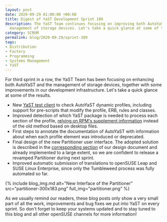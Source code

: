 ```yaml
---
layout: post
date: 2020-09-29 01:00:00 +00:00
title: Digest of YaST Development Sprint 109
description: The YaST Team continues focusing on improving both AutoYaST and the
  management of storage devices. Let's take a quick glance at some of the results.
category: SCRUM
permalink: blog/2020-09-29/sprint-109
tags:
- Distribution
- Factory
- Programming
- Systems Management
- YaST
---
```


For third sprint in a row, the YaST Team has been focusing on enhancing both AutoYaST and the
management of storage devices, together with some improvements in our development infrastructure.
Let's take a quick glance at some of the results.

- New [YaST test client](https://github.com/yast/yast-autoinstallation/pull/696) to check AutoYaST
  dynamic profiles, including support for pre-scripts that modify the profile, ERB, rules and classes.
- Improved detection of which YaST package is needed to process each section of the profile,
  [relying on RPM's supplement information](https://github.com/yast/yast-autoinstallation/pull/665)
  instead of the old method based on desktop files.
- First steps to annotate the documentation of AutoYaST with information about when each profile
  element was introduced or deprecated.
- Final design of the new Partitioner user interface. The adopted solution is described in the [corresponding
  section](https://github.com/yast/yast-storage-ng/blob/master/doc/partitioner_ui.md#agreed-plan-so-far)
  of our design document and already implemented to a large extent, so we are confident to release a
  revamped Partitioner during next sprint.
- Improved automatic submission of translations to openSUSE Leap and SUSE Linux Enterprise, since
  only the Tumbleweed process was fully automated so far.

{% include blog_img.md alt="New Interface of the Partitioner"
src="partitioner-300x183.png" full_img="partitioner.png" %}

As we usually remind our readers, these blog posts only show a very small part of all the work,
improvements and bug fixes we put into YaST on every sprint. So don't forget to keep your systems
updated and to stay tuned to this blog and all other openSUSE channels for more information!
